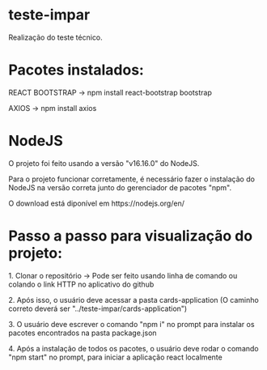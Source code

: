 # teste-impar
<p>Realização do teste técnico.<p>

# Pacotes instalados:

<p>REACT BOOTSTRAP -> npm install react-bootstrap bootstrap</p>

<p>AXIOS -> npm install axios<p>

# NodeJS

<p>O projeto foi feito usando a versão "v16.16.0" do NodeJS.</p>
<p>Para o projeto funcionar corretamente, é necessário fazer o instalação do NodeJS na versão correta junto do gerenciador de pacotes "npm".</p>
<p>O download está diponível em https://nodejs.org/en/</p>

# Passo a passo para visualização do projeto:

<p>1. Clonar o repositório -> Pode ser feito usando linha de comando ou colando o link HTTP no aplicativo do github</p>

<p>2. Após isso, o usuário deve acessar a pasta cards-application (O caminho correto deverá ser "../teste-impar/cards-application")</p>

<p>3. O usuário deve escrever o comando "npm i" no prompt para instalar os pacotes encontrados na pasta package.json</p>

<p>4. Após a instalação de todos os pacotes, o usuário deve rodar o comando "npm start" no prompt, para iniciar a aplicação react localmente</p>